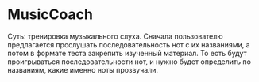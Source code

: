 # MusicCoach
Суть: тренировка музыкального слуха. Сначала пользователю предлагается прослушать 
последовательность нот с их названиями, а потом в формате теста закрепить изученный материал.
То есть будут проигрываться последовательности нот, и нужно будет определить по названиям,
какие именно ноты прозвучали.
